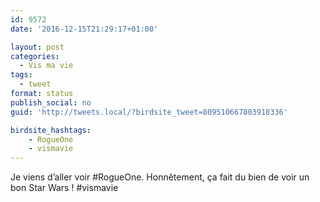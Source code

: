 ```yaml
---
id: 9572
date: '2016-12-15T21:29:17+01:00'

layout: post
categories:
  - Vis ma vie
tags:
  - tweet
format: status
publish_social: no
guid: 'http://tweets.local/?birdsite_tweet=809510667803918336'

birdsite_hashtags:
    - RogueOne
    - vismavie
---
```


Je viens d’aller voir #RogueOne. Honnêtement, ça fait du bien de voir un bon Star Wars ! #vismavie